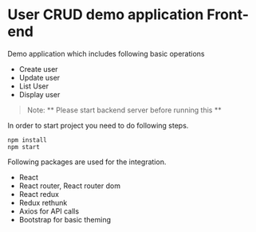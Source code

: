 # User CRUD demo application Front-end


Demo application which includes following basic operations

- Create user
- Update user
- List User
- Display user

> Note: ** Please start backend server before running this **

In order to start project you need to do following steps.
```
npm install
npm start
```

Following packages are used for the integration.

* React
* React router, React router dom
* React redux
* Redux rethunk
* Axios for API calls
* Bootstrap for basic theming